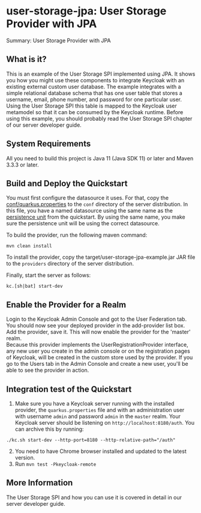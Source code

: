 user-storage-jpa: User Storage Provider with JPA
========================================================

Summary: User Storage Provider with JPA  

What is it?
-----------

This is an example of the User Storage SPI implemented using JPA.
It shows you how you might use these components to integrate <span>Keycloak</span> with an existing external custom user database.
The example integrates with a simple relational database schema that has one user table that stores a username, email, phone number, and password for one particular user.
Using the User Storage SPI this table is mapped to the <span>Keycloak</span> user metamodel so that it can be consumed by the <span>Keycloak</span> runtime.
Before using this example, you should probably read the User Storage SPI chapter of our server developer guide.

System Requirements
-------------------

All you need to build this project is Java 11 (Java SDK 11) or later and Maven 3.3.3 or later.

Build and Deploy the Quickstart
-------------------------------

You must first configure the datasource it uses. 
For that, copy the [conf/quarkus.properties](conf/quarkus.properties) to the `conf` directory of the server distribution.
In this file, you have a named datasource using the same name as the [persistence unit](src/main/resources/META-INF/persistence.xml) from the quickstart.
By using the same name, you make sure the persistence unit will be using the correct datasource.

To build the provider, run the following maven command:

   ````
   mvn clean install
   ````

To install the provider, copy the target/user-storage-jpa-example.jar JAR file to the `providers` directory of the server distribution.

Finally, start the server as follows:

    kc.[sh|bat] start-dev

Enable the Provider for a Realm
-------------------------------
Login to the <span>Keycloak</span> Admin Console and got to the User Federation tab.
You should now see your deployed provider in the add-provider list box.
Add the provider, save it.  This will now enable the provider for the 'master' realm.  
Because this provider implements the UserRegistrationProvider interface, any new user you create in the admin console or on the registration pages of <span>Keycloak</span>, will be created in the custom store used by the provider.
If you go to the Users tab in the Admin Console and create a new user, you'll be able to see the provider in action.


Integration test of the Quickstart
----------------------------------

1. Make sure you have a Keycloak server running with the installed provider, the `quarkus.properties` file and with an administration user with username `admin` and password `admin` in the `master` realm. Your Keycloak server should be listening on `http://localhost:8180/auth`. You can archive this by running:

```
./kc.sh start-dev --http-port=8180 --http-relative-path="/auth"
```

2. You need to have Chrome browser installed and updated to the latest version.
3. Run `mvn test -Pkeycloak-remote`

More Information
----------------
The User Storage SPI and how you can use it is covered in detail in our server developer guide.

